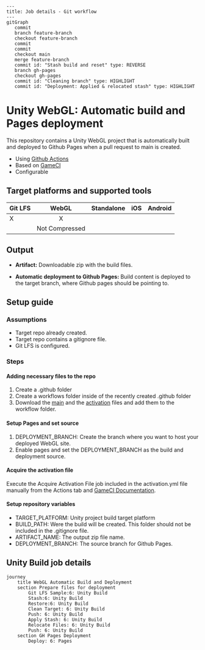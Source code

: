 ```mermaid
---
title: Job details - Git workflow
---
gitGraph
   commit
   branch feature-branch
   checkout feature-branch
   commit
   commit
   checkout main
   merge feature-branch
   commit id: "Stash build and reset" type: REVERSE
   branch gh-pages
   checkout gh-pages
   commit id: "Cleaning branch" type: HIGHLIGHT
   commit id: "Deployment: Applied & relocated stash" type: HIGHLIGHT
```

# Unity WebGL: Automatic build and Pages deployment

This repository contains a Unity WebGL project that is automatically built and deployed to Github Pages when a pull request to main is created.

- Using [Github Actions](https://github.com/features/actions)
- Based on [GameCI](https://game.ci/docs/github/getting-started/)
- Configurable

## Target platforms and supported tools

| **Git LFS** |    **WebGL**   | **Standalone** | **iOS** | **Android** |
|-------------|:--------------:|:--------------:|:-------:|:-----------:|
| X           |        X       |                |         |             |
|             | Not Compressed |                |         |             |


## Output

 - **Artifact:** Downloadable zip with the build files.

 - **Automatic deployment to Github Pages:** Build content is deployed to the target branch, where Github pages should be pointing to.

## Setup guide

### Assumptions
- Target repo already created.
- Target repo contains a gitignore file.
- Git LFS is configured.

### Steps

#### Adding necessary files to the repo
1. Create a .github folder
2. Create a workflows folder inside of the recently created .github folder
3. Download the [main](file:///d:/.github/workflows/main.yml) and the [activation](file:///d:/.github/workflows/activation.yml) files and add them to the workflow folder.

#### Setup Pages and set source
1. DEPLOYMENT_BRANCH: Create the branch where you want to host your deployed WebGL site.
2. Enable pages and set the DEPLOYMENT_BRANCH as the build and deployment source.

#### Acquire the activation file
Execute the Acquire Activation File job included in the activation.yml file manually from the Actions tab and [GameCI Documentation](https://game.ci/docs/github/activation).

#### Setup repository variables
- TARGET_PLATFORM: Unity project build target platform
- BUILD_PATH: Were the build will be created. This folder should not be included in the .gitignore file.
- ARTIFACT_NAME: The output zip file name.
- DEPLOYMENT_BRANCH: The source branch for Github Pages.

## Unity Build job details

```mermaid
journey
	title WebGL Automatic Build and Deployment
	section Prepare files for deployment
        Git LFS Sample:6: Unity Build
		Stash:6: Unity Build
        Restore:6: Unity Build
		Clean Target: 6: Unity Build
        Push: 6: Unity Build
        Apply Stash: 6: Unity Build
        Relocate Files: 6: Unity Build
        Push: 6: Unity Build
    section GH Pages Deployment
        Deploy: 6: Pages
```







